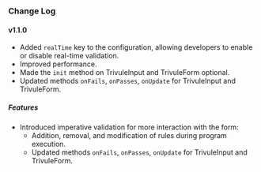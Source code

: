 
### Change Log

#### v1.1.0
- Added `realTime` key to the configuration, allowing developers to enable or disable real-time validation.
- Improved performance.
- Made the `init` method on TrivuleInput and TrivuleForm optional.
- Updated methods `onFails`, `onPasses`, `onUpdate` for TrivuleInput and TrivuleForm.

##### Features

- Introduced imperative validation for more interaction with the form:
  - Addition, removal, and modification of rules during program execution.
  - Updated methods `onFails`, `onPasses`, `onUpdate` for TrivuleInput and TrivuleForm.
